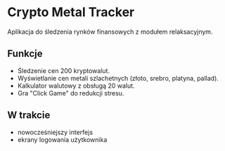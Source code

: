 # Crypto Metal Tracker

Aplikacja do śledzenia rynków finansowych z modułem relaksacyjnym.

## Funkcje
- Śledzenie cen 200 kryptowalut.
- Wyświetlanie cen metali szlachetnych (złoto, srebro, platyna, pallad).
- Kalkulator walutowy z obsługą 20 walut.
- Gra "Click Game" do redukcji stresu.

## W trakcie
- nowocześniejszy interfejs
- ekrany logowania użytkownika 

